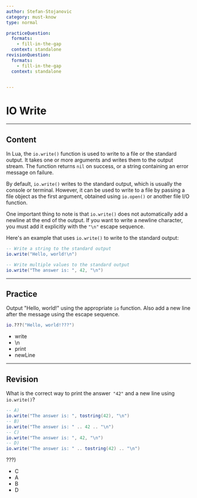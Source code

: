```yaml
---
author: Stefan-Stojanovic
category: must-know
type: normal

practiceQuestion:
  formats:
    - fill-in-the-gap
  context: standalone
revisionQuestion:
  formats:
    - fill-in-the-gap
  context: standalone


---
```


# IO Write

---
## Content

In Lua, the `io.write()` function is used to write to a file or the standard output. It takes one or more arguments and writes them to the output stream. The function returns `nil` on success, or a string containing an error message on failure.

By default, `io.write()` writes to the standard output, which is usually the console or terminal. However, it can be used to write to a file by passing a file object as the first argument, obtained using `io.open()` or another file I/O function.

One important thing to note is that `io.write()` does not automatically add a newline at the end of the output. If you want to write a newline character, you must add it explicitly with the `"\n"` escape sequence.

Here's an example that uses `io.write()` to write to the standard output:
```lua
-- Write a string to the standard output
io.write("Hello, world!\n")

-- Write multiple values to the standard output
io.write("The answer is: ", 42, "\n")
```

---
## Practice

Output "Hello, world!" using the appropriate `io` function. Also add a new line after the message using the escape sequence.
```lua
io.???("Hello, world!???")
```

- write
- \n
- print
- newLine

---
## Revision

What is the correct way to print the answer` "42"` and a new line using `io.write()`?

```lua
-- A)
io.write("The answer is: ", tostring(42), "\n")
-- B)
io.write("The answer is: " .. 42 .. "\n")
-- C)
io.write("The answer is: ", 42, "\n")
-- D)
io.write("The answer is: " .. tostring(42) .. "\n")
```

???)

- C
- A
- B
- D